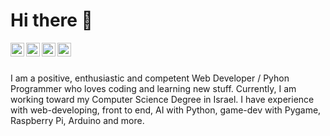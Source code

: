 # Hi there 👋

<a href="https://www.youtube.com/channel/UCKQOUcqLLQXWLKUAQbfKiNQ">
  <img align="left" alt="asneet Singh - Youtube" width="22px" src="https://cdn.jsdelivr.net/npm/simple-icons@v3/icons/youtube.svg"/>
</a>
<a href="https://linkedin.com/in/jasneet-ml">
  <img align="left" alt="Jasneet Singh - LinkedIn" width="22px" src="https://cdn.jsdelivr.net/npm/simple-icons@v3/icons/linkedin.svg"/>
</a>
<a href="https://www.instagram.com/innovative_coder/">
  <img align="left" alt="Innovative Coder - Instagram" width="22px" src="https://cdn.jsdelivr.net/npm/simple-icons@v3/icons/instagram.svg"/>
</a>
<a href="https://twitter.com/InnovativeCoder">
  <img align="left" alt="Jasneet Singh - Twitter" width="22px" src="https://cdn.jsdelivr.net/npm/simple-icons@v3/icons/twitter.svg"/>
</a>
<br />
<br />

I am a positive, enthusiastic and competent Web Developer / Pyhon Programmer who loves coding and learning new stuff.
Currently, I am working toward my Computer Science Degree in Israel.
I have experience with web-developing, front to end, AI with Python, game-dev with Pygame, Raspberry Pi, Arduino and more.
